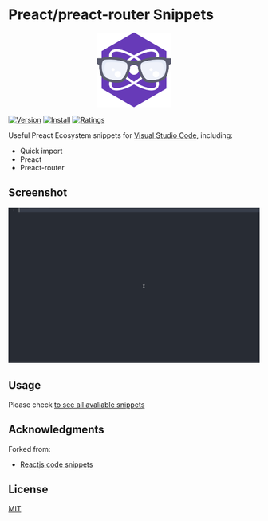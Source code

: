 # Preact/preact-router Snippets
<p align="center">
    <img alt="Preact" title="Preact" src="./images/logo.png" width="150">
</p>

 [![Version](http://vsmarketplacebadge.apphb.com/version/saravieira.preact-preact-router-snippets.svg)](https://marketplace.visualstudio.com/items?itemName=saravieira.preact-preact-router-snippets)
[![Install](http://vsmarketplacebadge.apphb.com/installs/saravieira.preact-preact-router-snippets.svg)](https://marketplace.visualstudio.com/items?itemName=saravieira.preact-preact-router-snippets)
[![Ratings](http://vsmarketplacebadge.apphb.com/rating-short/saravieira.preact-preact-router-snippets.svg)](https://marketplace.visualstudio.com/items?itemName=saravieira.preact-preact-router-snippets) 

Useful Preact Ecosystem snippets for [Visual Studio Code](https://code.visualstudio.com/), including:

* Quick import
* Preact
* Preact-router

## Screenshot

![Screenshot](images/screenshot.gif)

## Usage

Please check [to see all avaliable snippets](https://github.com/SaraVieira/vscode-preact-preact-router-snippets/blob/master/snippets/snippets.json)


## Acknowledgments

Forked from:
* [Reactjs code snippets](https://github.com/discountry/vscode-react-redux-react-router-snippets)

## License

[MIT](LICENSE)

